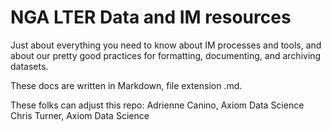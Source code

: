 # NGA LTER Data and IM resources
Just about everything you need to know about IM processes and tools, and about our pretty good practices for formatting, documenting, and archiving datasets.

These docs are written in Markdown, file extension .md.

These folks can adjust this repo:
Adrienne Canino, Axiom Data Science
Chris Turner, Axiom Data Science
